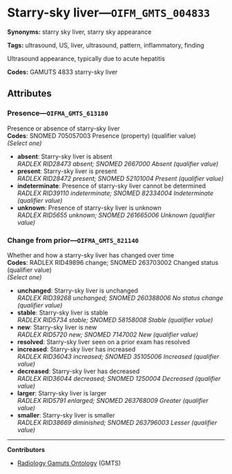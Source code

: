 # Starry-sky liver—`OIFM_GMTS_004833`

**Synonyms:** starry sky liver, starry sky appearance

**Tags:** ultrasound, US, liver, ultrasound, pattern, inflammatory, finding

Ultrasound appearance, typically due to acute hepatitis

**Codes:** GAMUTS 4833 starry-sky liver

## Attributes

### Presence—`OIFMA_GMTS_613180`

Presence or absence of starry-sky liver  
**Codes**: SNOMED 705057003 Presence (property) (qualifier value)  
*(Select one)*

- **absent**: Starry-sky liver is absent  
_RADLEX RID28473 absent; SNOMED 2667000 Absent (qualifier value)_
- **present**: Starry-sky liver is present  
_RADLEX RID28472 present; SNOMED 52101004 Present (qualifier value)_
- **indeterminate**: Presence of starry-sky liver cannot be determined  
_RADLEX RID39110 indeterminate; SNOMED 82334004 Indeterminate (qualifier value)_
- **unknown**: Presence of starry-sky liver is unknown  
_RADLEX RID5655 unknown; SNOMED 261665006 Unknown (qualifier value)_

### Change from prior—`OIFMA_GMTS_821140`

Whether and how a starry-sky liver has changed over time  
**Codes**: RADLEX RID49896 change; SNOMED 263703002 Changed status (qualifier value)  
*(Select one)*

- **unchanged**: Starry-sky liver is unchanged  
_RADLEX RID39268 unchanged; SNOMED 260388006 No status change (qualifier value)_
- **stable**: Starry-sky liver is stable  
_RADLEX RID5734 stable; SNOMED 58158008 Stable (qualifier value)_
- **new**: Starry-sky liver is new  
_RADLEX RID5720 new; SNOMED 7147002 New (qualifier value)_
- **resolved**: Starry-sky liver seen on a prior exam has resolved  
- **increased**: Starry-sky liver has increased  
_RADLEX RID36043 increased; SNOMED 35105006 Increased (qualifier value)_
- **decreased**: Starry-sky liver has decreased  
_RADLEX RID36044 decreased; SNOMED 1250004 Decreased (qualifier value)_
- **larger**: Starry-sky liver is larger  
_RADLEX RID5791 enlarged; SNOMED 263768009 Greater (qualifier value)_
- **smaller**: Starry-sky liver is smaller  
_RADLEX RID38669 diminished; SNOMED 263796003 Lesser (qualifier value)_

---

**Contributors**

- [Radiology Gamuts Ontology](https://gamuts.net/) (GMTS)